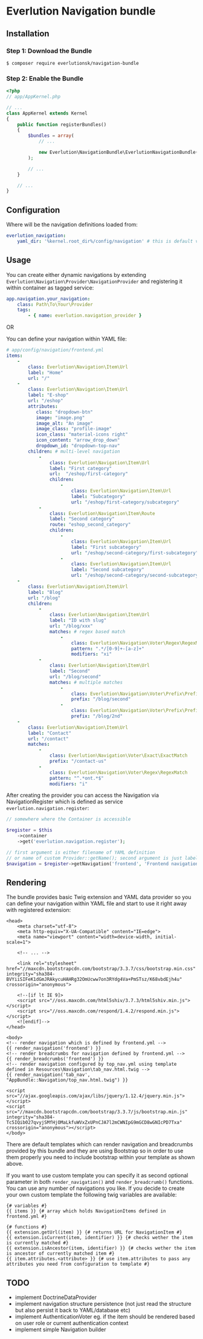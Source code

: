 # Everlution Navigation bundle

## Installation

### Step 1: Download the Bundle


```console
$ composer require everlutionsk/navigation-bundle
```

### Step 2: Enable the Bundle

```php
<?php
// app/AppKernel.php

// ...
class AppKernel extends Kernel
{
    public function registerBundles()
    {
        $bundles = array(
            // ...

            new Everlution\NavigationBundle\EverlutionNavigationBundle(),
        );

        // ...
    }

    // ...
}
```

## Configuration

Where will be the navigation definitions loaded from:

```yaml
everlution_navigation:
    yaml_dir: '%kernel.root_dir%/config/navigation' # this is default value
```


## Usage

You can create either dynamic navigations by extending `Everlution\Navigation\Provider\NavigationProvider`
and registering it within container as tagged service:

```yaml
app.navigation.your_navigation:
    class: Path\To\Your\Provider
    tags:
        - { name: everlution.navigation_provider }
```

OR

You can define your navigation within YAML file:

```yaml
# app/config/navigation/frontend.yml
items:
    -
        class: Everlution\Navigation\Item\Url
        label: "Home"
        url: "/"
    -
        class: Everlution\Navigation\Item\Url
        label: "E-shop"
        url: "/eshop"
        attributes:
           class: "dropdown-btn"
           image: "image.png"
           image_alt: "An image"
           image_class: "profile-image"
           icon_class: "material-icons right"
           icon_content: "arrow_drop_down"
           dropdown_id: "dropdown-top-nav"
        children: # multi-level navigation
            -
                class: Everlution\Navigation\Item\Url
                label: "First category"
                url:  "/eshop/first-category"
                children:
                    -
                        class: Everlution\Navigation\Item\Url
                        label: "Subcategory"
                        url: "/eshop/first-category/subcategory"
            -
                class: Everlution\Navigation\Item\Route
                label: "Second category"
                route: "eshop_second_category"
                children:
                    -
                        class: Everlution\Navigation\Item\Url
                        label: "First subcategory"
                        url: "/eshop/second-category/first-subcategory"
                    -
                        class: Everlution\Navigation\Item\Url
                        label: "Second subcategory"
                        url: "/eshop/second-category/second-subcategory"
    -
        class: Everlution\Navigation\Item\Url
        label: "Blog"
        url: "/blog"
        children:
            -
                class: Everlution\Navigation\Item\Url
                label: "ID with slug"
                url: "/blog/xxx"
                matches: # regex based match
                    -
                        class: Everlution\Navigation\Voter\Regex\RegexMatch
                        pattern: ".*/[0-9]+-[a-z]+"
                        modifiers: "xi"
            -
                class: Everlution\Navigation\Item\Url
                label: "Second"
                url: "/blog/second"
                matches: # multiple matches
                    -
                        class: Everlution\Navigation\Voter\Prefix\PrefixMatch
                        prefix: "/blog/second"
                    -
                        class: Everlution\Navigation\Voter\Prefix\PrefixMatch
                        prefix: "/blog/2nd"
    -
        class: Everlution\Navigation\Item\Url
        label: "Contact"
        url: "/contact"
        matches:
            -
                class: Everlution\Navigation\Voter\Exact\ExactMatch
                prefix: "/contact-us"
            -
                class: Everlution\Navigation\Voter\Regex\RegexMatch
                pattern: "^.*ont.*$"
                modifiers: "i"
```

After creating the provider you can access the Navigation via NavigationRegister which is defined
as service `everlution.navigation.register`:

```php
// somewhere where the Container is accessible

$register = $this
    ->container
    ->get('everlution.navigation.register');

// first argument is either filename of YAML definition
// or name of custom Provider::getName(); second argument is just label
$navigation = $register->getNavigation('frontend', 'Frontend navigation');
```

## Rendering

The bundle provides basic Twig extension and YAML data provider so you can define
your navigation within YAML file and start to use it right away with registered extension:

```twig
<head>
    <meta charset="utf-8">
    <meta http-equiv="X-UA-Compatible" content="IE=edge">
    <meta name="viewport" content="width=device-width, initial-scale=1">
    
    <!-- ... -->
    
    <link rel="stylesheet" href="//maxcdn.bootstrapcdn.com/bootstrap/3.3.7/css/bootstrap.min.css" integrity="sha384-BVYiiSIFeK1dGmJRAkycuHAHRg32OmUcww7on3RYdg4Va+PmSTsz/K68vbdEjh4u" crossorigin="anonymous">

    <!--[if lt IE 9]>
    <script src="//oss.maxcdn.com/html5shiv/3.7.3/html5shiv.min.js"></script>
    <script src="//oss.maxcdn.com/respond/1.4.2/respond.min.js"></script>
    <![endif]-->
</head>

<body>
<!-- render navigation which is defined by frontend.yml -->
{{ render_navigation('frontend') }}
<!-- render breadcrumbs for navigation defined by frontend.yml -->
{{ render_breadcrumbs('frontend') }}
<!-- render navigation configured by top_nav.yml using template defined in Resources\Navigation\tab_nav.html.twig -->
{{ render_navigation('tab_nav', "AppBundle::Navigation/top_nav.html.twig") }}

<script src="//ajax.googleapis.com/ajax/libs/jquery/1.12.4/jquery.min.js"></script>
<script src="//maxcdn.bootstrapcdn.com/bootstrap/3.3.7/js/bootstrap.min.js" integrity="sha384-Tc5IQib027qvyjSMfHjOMaLkfuWVxZxUPnCJA7l2mCWNIpG9mGCD8wGNIcPD7Txa" crossorigin="anonymous"></script>
</body>

```

There are default templates which can render navigation and breadcrumbs provided by this bundle
and they are using Bootstrap so in order to use them properly you need to include bootstrap within
your template as shown above.

If you want to use custom template you can specify it as second optional parameter in both `render_navigation()`
and `render_breadcrumb()` functions. You can use any number of navigations you like. If you decide to create your own 
custom template the following twig variables are available:

```twig
{# variables #}
{{ items }} {# array which holds NavigationItems defined in frontend.yml #}

{# functions #}
{{ extension.getUrl(item) }} {# returns URL for NavigationItem #}
{{ extension.isCurrent(item, identifier) }} {# checks wether the item is currently matched #}
{{ extension.isAncestor(item, identifier) }} {# checks wether the item is ancestor of currently matched item #}
{{ item.attributes.<attribute> }} {# use item.attributes to pass any attributes you need from configuration to template #}
```   


## TODO

- implement DoctrineDataProvider
- implement navigation structure persistence (not just read the structure but also persist it back to YAML/database etc)
- implement AuthenticationVoter eg. if the item should be rendered based on user role or current authentication context
- implement simple Navigation builder
